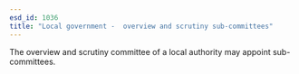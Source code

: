 ```yaml
---
esd_id: 1036
title: "Local government -  overview and scrutiny sub-committees"
---
```


The overview and scrutiny committee of a local authority may appoint sub-committees.

